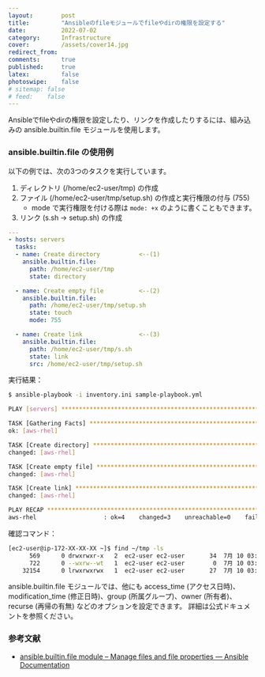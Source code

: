 ```yaml
---
layout:        post
title:         "Ansibleのfileモジュールでfileやdirの権限を設定する"
date:          2022-07-02
category:      Infrastructure
cover:         /assets/cover14.jpg
redirect_from:
comments:      true
published:     true
latex:         false
photoswipe:    false
# sitemap: false
# feed:    false
---
```


Ansibleでfileやdirの権限を設定したり、リンクを作成したりするには、組み込みの ansible.builtin.file モジュールを使用します。

### ansible.builtin.file の使用例

以下の例では、次の3つのタスクを実行しています。

1. ディレクトリ (/home/ec2-user/tmp) の作成
2. ファイル (/home/ec2-user/tmp/setup.sh) の作成と実行権限の付与 (755)
   - mode で実行権限を付ける際は `mode: +x` のように書くこともできます。
3. リンク (s.sh -> setup.sh) の作成


```yaml
---
- hosts: servers
  tasks:
  - name: Create directory           <--(1)
    ansible.builtin.file:
      path: /home/ec2-user/tmp
      state: directory

  - name: Create empty file          <--(2)
    ansible.builtin.file:
      path: /home/ec2-user/tmp/setup.sh
      state: touch
      mode: 755

  - name: Create link                <--(3)
    ansible.builtin.file:
      path: /home/ec2-user/tmp/s.sh
      state: link
      src: /home/ec2-user/tmp/setup.sh
```

実行結果：

```bash
$ ansible-playbook -i inventory.ini sample-playbook.yml

PLAY [servers] *****************************************************************

TASK [Gathering Facts] *********************************************************
ok: [aws-rhel]

TASK [Create directory] ********************************************************
changed: [aws-rhel]

TASK [Create empty file] *******************************************************
changed: [aws-rhel]

TASK [Create link] *************************************************************
changed: [aws-rhel]

PLAY RECAP *********************************************************************
aws-rhel                   : ok=4    changed=3    unreachable=0    failed=0    skipped=0    rescued=0    ignored=0 
```

確認コマンド：

```bash
[ec2-user@ip-172-XX-XX-XX ~]$ find ~/tmp -ls
      569      0 drwxrwxr-x   2  ec2-user ec2-user       34  7月 10 03:44 /home/ec2-user/tmp
      722      0 --wxrw--wt   1  ec2-user ec2-user        0  7月 10 03:44 /home/ec2-user/tmp/setup.sh
    32154      0 lrwxrwxrwx   1  ec2-user ec2-user       27  7月 10 03:44 /home/ec2-user/tmp/s.sh -> /home/ec2-user/tmp/setup.sh
```

ansible.builtin.file モジュールでは、他にも
access_time (アクセス日時)、modification_time (修正日時)、group (所属グループ)、owner (所有者)、recurse (再帰の有無) などのオプションを設定できます。
詳細は公式ドキュメントを参照ください。

### 参考文献
- [ansible.builtin.file module – Manage files and file properties — Ansible Documentation](https://docs.ansible.com/ansible/latest/collections/ansible/builtin/file_module.html)

